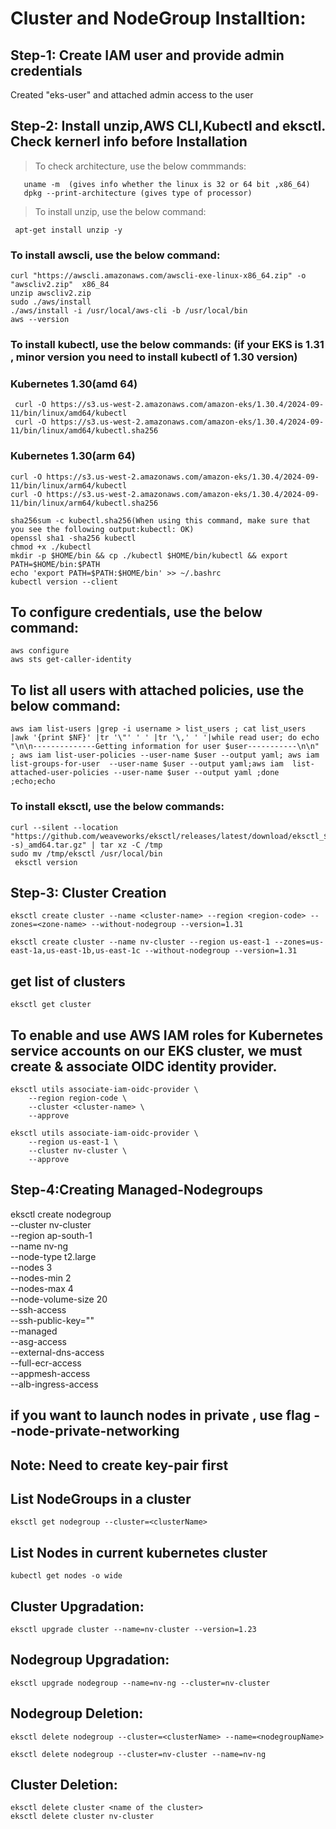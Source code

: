 # Cluster and NodeGroup Installtion:

## Step-1: Create IAM user and provide admin credentials
 
   Created "eks-user" and attached admin access to the user

## Step-2: Install unzip,AWS CLI,Kubectl and eksctl. Check kernerl info before Installation

> To check architecture, use the below commmands:

	   uname -m  (gives info whether the linux is 32 or 64 bit ,x86_64)
	   dpkg --print-architecture (gives type of processor)

> To install unzip, use the below command:

     apt-get install unzip -y

                                                          
                                                          
### To install awscli, use the below command:

    curl "https://awscli.amazonaws.com/awscli-exe-linux-x86_64.zip" -o "awscliv2.zip"  x86_84
    unzip awscliv2.zip
    sudo ./aws/install
    ./aws/install -i /usr/local/aws-cli -b /usr/local/bin
    aws --version


                                                      
  ### To install kubectl, use the below commands: (if your EKS is 1.31 , minor version you need to install kubectl of 1.30 version) 

   ### Kubernetes 1.30(amd 64)
     curl -O https://s3.us-west-2.amazonaws.com/amazon-eks/1.30.4/2024-09-11/bin/linux/amd64/kubectl
     curl -O https://s3.us-west-2.amazonaws.com/amazon-eks/1.30.4/2024-09-11/bin/linux/amd64/kubectl.sha256
  ### Kubernetes 1.30(arm 64)
    curl -O https://s3.us-west-2.amazonaws.com/amazon-eks/1.30.4/2024-09-11/bin/linux/arm64/kubectl
    curl -O https://s3.us-west-2.amazonaws.com/amazon-eks/1.30.4/2024-09-11/bin/linux/arm64/kubectl.sha256
    
    sha256sum -c kubectl.sha256(When using this command, make sure that you see the following output:kubectl: OK)
    openssl sha1 -sha256 kubectl 
    chmod +x ./kubectl
    mkdir -p $HOME/bin && cp ./kubectl $HOME/bin/kubectl && export PATH=$HOME/bin:$PATH
    echo 'export PATH=$PATH:$HOME/bin' >> ~/.bashrc
    kubectl version --client

## To configure credentials, use the below command:

    aws configure
    aws sts get-caller-identity


## To list all users with attached policies, use the below command:

	aws iam list-users |grep -i username > list_users ; cat list_users |awk '{print $NF}' |tr '\"' ' ' |tr '\,' ' '|while read user; do echo "\n\n--------------Getting information for user $user-----------\n\n" ; aws iam list-user-policies --user-name $user --output yaml; aws iam list-groups-for-user  --user-name $user --output yaml;aws iam  list-attached-user-policies --user-name $user --output yaml ;done ;echo;echo



### To install eksctl, use the below commands: 

    curl --silent --location "https://github.com/weaveworks/eksctl/releases/latest/download/eksctl_$(uname -s)_amd64.tar.gz" | tar xz -C /tmp
    sudo mv /tmp/eksctl /usr/local/bin
     eksctl version


## Step-3:  Cluster Creation

	eksctl create cluster --name <cluster-name> --region <region-code> --zones=<zone-name> --without-nodegroup --version=1.31

	eksctl create cluster --name nv-cluster --region us-east-1 --zones=us-east-1a,us-east-1b,us-east-1c --without-nodegroup --version=1.31


## get list of clusters

	eksctl get cluster   

## To enable and use AWS IAM roles for Kubernetes service accounts on our EKS cluster, we must create & associate OIDC identity provider.


    eksctl utils associate-iam-oidc-provider \
        --region region-code \
        --cluster <cluster-name> \
        --approve

    eksctl utils associate-iam-oidc-provider \
        --region us-east-1 \
        --cluster nv-cluster \
        --approve


## Step-4:Creating Managed-Nodegroups
  eksctl create nodegroup \
  --cluster nv-cluster \
  --region ap-south-1 \
  --name nv-ng \
  --node-type t2.large \
  --nodes 3 \
  --nodes-min 2 \
  --nodes-max 4 \
  --node-volume-size 20 \
  --ssh-access \
  --ssh-public-key="<your-ssh-key-name>" \
  --managed \
  --asg-access \
  --external-dns-access \
  --full-ecr-access \
  --appmesh-access \
  --alb-ingress-access
      
  ## if you want to launch nodes in private , use flag --node-private-networking

## Note: Need to create key-pair first 

##  List NodeGroups in a cluster

    eksctl get nodegroup --cluster=<clusterName>

## List Nodes in current kubernetes cluster

    kubectl get nodes -o wide

## Cluster Upgradation:

	eksctl upgrade cluster --name=nv-cluster --version=1.23

## Nodegroup Upgradation:

	eksctl upgrade nodegroup --name=nv-ng --cluster=nv-cluster

## Nodegroup Deletion:

	eksctl delete nodegroup --cluster=<clusterName> --name=<nodegroupName>

	eksctl delete nodegroup --cluster=nv-cluster --name=nv-ng

## Cluster Deletion:

    eksctl delete cluster <name of the cluster>
    eksctl delete cluster nv-cluster
